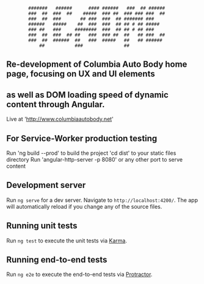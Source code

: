             #######   ######      #### ######   ###  ## ###### 
            ###  ##  ###  ##    #####  ### ##  ### ### ###  ##
            ###  ##  ###       ## ###  ###  ## ####### ###    
            ######   #####    ##  ###  ###  ## ## # ## #####  
            ### ##   ###     ########  ###  ## ## # ## ###    
            ###  ##  ###  ## ##   ###  ### ##  ##   ## ###  ##
            ###  ##  ######  ##   ###  #####   ##   ## ###### 
                ##           ###               ##            

## Re-development of Columbia Auto Body home page, focusing on UX and UI elements
## as well as DOM loading speed of dynamic content through Angular.

Live at 'http://www.columbiaautobody.net'

## For Service-Worker production testing

Run 'ng build --prod' to build the project
'cd dist' to your static files directory
Run 'angular-http-server -p 8080' or any other port to serve content

## Development server

Run `ng serve` for a dev server. Navigate to `http://localhost:4200/`. The app 
will automatically reload if you change any of the source files.

## Running unit tests

Run `ng test` to execute the unit tests via [Karma](https://karma-runner.github.io).

## Running end-to-end tests

Run `ng e2e` to execute the end-to-end tests via [Protractor](http://www.protractortest.org/).

